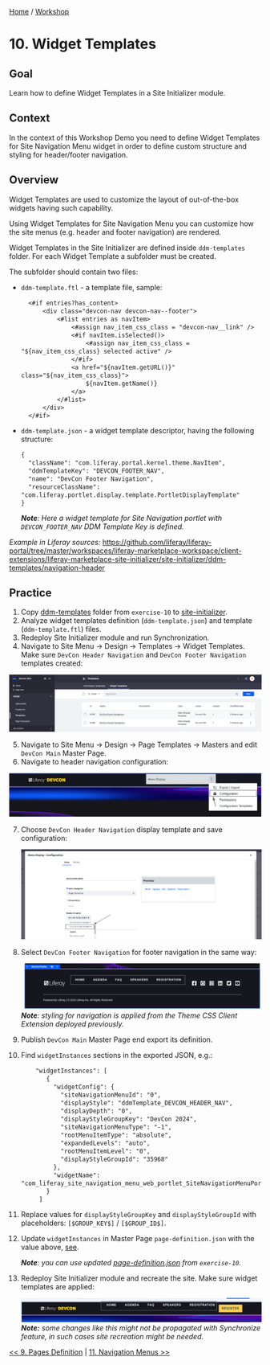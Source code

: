 [Home](../../../README.md) / [Workshop](../README.md) 

# 10. Widget Templates

## Goal 

Learn how to define Widget Templates in a Site Initializer module.

## Context

In the context of this Workshop Demo you need to define Widget Templates for Site Navigation Menu widget in order to define custom structure and styling for header/footer navigation.

## Overview

Widget Templates are used to customize the layout of out-of-the-box widgets having such capability.

Using Widget Templates for Site Navigation Menu you can customize how the site menus (e.g. header and footer navigation) are rendered.

Widget Templates in the Site Initializer are defined inside `ddm-templates` folder. For each Widget Template a subfolder must be created.

The subfolder should contain two files:
- `ddm-template.ftl` - a template file, sample:

        <#if entries?has_content>
            <div class="devcon-nav devcon-nav--footer">
                <#list entries as navItem>
                    <#assign nav_item_css_class = "devcon-nav__link" />
                    <#if navItem.isSelected()>
                        <#assign nav_item_css_class = "${nav_item_css_class} selected active" />
                    </#if>
                    <a href="${navItem.getURL()}" class="${nav_item_css_class}">
                        ${navItem.getName()}
                    </a>
                </#list>
            </div>
        </#if>

- `ddm-template.json` - a widget template descriptor, having the following structure:

      {
        "className": "com.liferay.portal.kernel.theme.NavItem",
        "ddmTemplateKey": "DEVCON_FOOTER_NAV",
        "name": "DevCon Footer Navigation",
        "resourceClassName": "com.liferay.portlet.display.template.PortletDisplayTemplate"
      }

  _**Note**: Here a widget template for Site Navigation portlet with `DEVCON_FOOTER_NAV` DDM Template Key is defined._

_Example in Liferay sources:_ https://github.com/liferay/liferay-portal/tree/master/workspaces/liferay-marketplace-workspace/client-extensions/liferay-marketplace-site-initializer/site-initializer/ddm-templates/navigation-header

## Practice

1. Copy [ddm-templates](../../../exercises/exercise-10/ddm-templates) folder from `exercise-10` to [site-initializer](../../../modules/devcon-site-initializer/src/main/resources/site-initializer).
2. Analyze widget templates definition (`ddm-template.json`) and template (`ddm-template.ftl`) files.
3. Redeploy Site Initializer module and run Synchronization.
4. Navigate to Site Menu → Design → Templates → Widget Templates. Make sure `DevCon Header Navigation` and `DevCon Footer Navigation` templates created:

  ![01.png](images/01.png)

5. Navigate to Site Menu → Design → Page Templates → Masters and edit `DevCon Main` Master Page.
6. Navigate to header navigation configuration:
  
  ![02.png](images/02.png)
  
7. Choose `DevCon Header Navigation` display template and save configuration:

    ![03.png](images/03.png)

8. Select `DevCon Footer Navigation` for footer navigation in the same way:

   ![04.png](images/04.png)
   _**Note**: styling for navigation is applied from the Theme CSS Client Extension deployed previously._

9. Publish `DevCon Main` Master Page end export its definition.

10. Find `widgetInstances` sections in the exported JSON, e.g.:

    ``` 
        "widgetInstances": [
           {
             "widgetConfig": {
               "siteNavigationMenuId": "0",
               "displayStyle": "ddmTemplate_DEVCON_HEADER_NAV",
               "displayDepth": "0",
               "displayStyleGroupKey": "DevCon 2024",
               "siteNavigationMenuType": "-1",
               "rootMenuItemType": "absolute",
               "expandedLevels": "auto",
               "rootMenuItemLevel": "0",
               "displayStyleGroupId": "35968"
             },
             "widgetName": "com_liferay_site_navigation_menu_web_portlet_SiteNavigationMenuPortlet"
           }
         ]
    ```

9. Replace values for `displayStyleGroupKey` and `displayStyleGroupId` with placeholders: `[$GROUP_KEY$]` / `[$GROUP_ID$]`.
10. Update `widgetInstances` in Master Page `page-definition.json` with the value above, [see](https://github.com/vitaliy-koshelenko/devcon-site-initializers/commit/0ce4f764ca5aeb0700107fc354bbb0262f859b24).
  
    _**Note**: you can use updated [page-definition.json](../../../exercises/exercise-10/layout-page-templates/master-pages/devcon-main/page-definition.json) from `exercise-10`._

12. Redeploy Site Initializer module and recreate the site. Make sure widget templates are applied:

    ![05.png](images/05.png)
    _**Note:** some changes like this might not be propagated with Synchronize feature, in such cases site recreation might be needed._

[<< 9. Pages Definition](../09-layouts/README.md) | [11. Navigation Menus >>](../11-navigation-menus/README.md)